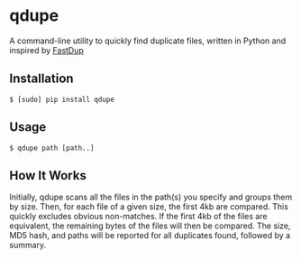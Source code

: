 qdupe
=====

A command-line utility to quickly find duplicate files, written in Python and inspired by [FastDup](http://sourceforge.net/projects/fastdup/)

Installation
------------

    $ [sudo] pip install qdupe

Usage
-----

    $ qdupe path [path..]

How It Works
------------

Initially, qdupe scans all the files in the path(s) you specify and groups them by size. Then, for each file of a given size, the first 4kb are compared. This quickly excludes obvious non-matches. If the first 4kb of the files are equivalent, the remaining bytes of the files will then be compared. The size, MD5 hash, and paths will be reported for all duplicates found, followed by a summary.
